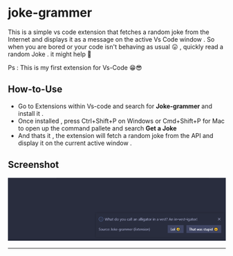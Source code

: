 # joke-grammer

This is a simple vs code extension that fetches a random joke from the Internet and displays it as a message on the active Vs Code window .
So when you are bored or your code isn't behaving as usual 😛 , quickly read a random Joke . it might help 🤣

Ps : This is my first extension for Vs-Code 😁😎

## How-to-Use
* Go to Extensions within Vs-code and search for **Joke-grammer** and install it .
* Once installed , press Ctrl+Shift+P on Windows or Cmd+Shift+P for Mac to open up the command pallete and search **Get a Joke**
* And thats it , the extension will fetch a random joke from the API and display it on the current active window .

## Screenshot 

![Demo Image](https://raw.githubusercontent.com/parthpanchal123/joke-grammer/master/images/extension.PNG)

-----------------------------------------------------------------------------------------------------------
